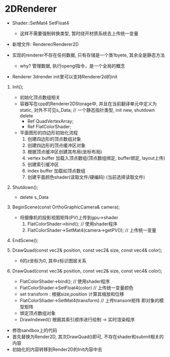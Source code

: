 # 2DRenderer

* Shader::SetMat4 SetFloat4
  * 这样不需要强制转换类型, 暂时绕开材质系统去上传统一变量


* 新增文件: Renderer/Renderer2D
* 实现的renderer不存在任何数据, 只有存储是一个类1byete, 其余全是静态方法
    - why? 管理数据, 执行opengl指令，是一个全局的概念

* Renderer 3drender init里可以支持Renderer2d的init

1. Init();
    - 初始化顶点数组相关
    - 容器写在cpp的Renderer2DStorage中, 并且在当前翻译单元中定义为static, 对外不可见s_Data;  // 一个静态指针类型, init new, shutdown delete
      - Ref<VertexArray> QuadVertexArray; 
      - Ref<Shader> FlatColorShader;
    - 平面图形的四边形初始化流程
      1. 创建四边形的顶点数组对象
      2. 创建四边形的顶点缓冲区对象
      3. 根据顶点缓冲区创建其布局(坐标布局)
      4. vertex buffer 加载入顶点数组(顶点数组绑定, buffer绑定, layout上传)
      5. 创建索引缓冲区
      6. index buffer 加载如顶点数组
      7. 创建平面颜色shader(读取文件/硬编码) (当前选择读取文件)

2. Shutdown();
   - delete s_Data

3. BeginScene(const OrthoGraphicCamera& camera);
   - 将摄像机的投影视图矩阵(PV)上传到gpu->shader
     1. FlatColorShader->bind();                    // 使用shader程序
     2. FlatColorShader->SetMat4(camera->getPV());  // 上传统一变量

4. EndScene();

5. DrawQuad(const vec2& position, const vec2& size, const vec4& color);
   - 6的z坐标为0, 其中z标识图层关系

6. DrawQuad(const vec3& position, const vec2& size, const vec4& color);
   - FlatColorShader->bind();                   // 使用shader程序
   - FlatColorShader->SetFloat4(color)          // 上传统一变量颜色
   - set transform : 根据size,position 计算其缩放和位移
   - FlatColorShader->SetMat4(transform)        // 上传transom矩阵 即对象的模型矩阵
   - 绑定顶点数组对象
   - DrawIndexed() 根据其索引顺序进行绘制 -> 实时渲染程序


* 修改sandbox上的代码
* 首先替换为Render2D, 其次DrawQuad()即可, 不存在shader和submit相关的内容
* 初始化的内容转移到Render2D的Init内容中去